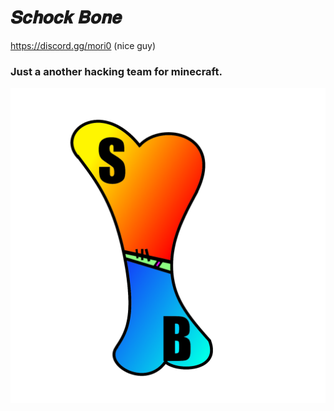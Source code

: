 # 𝑺𝒄𝒉𝒐𝒄𝒌 𝑩𝒐𝒏𝒆
https://discord.gg/mori0 (nice guy)

<h3>Just a another hacking team for minecraft.</h3>
<img src="https://raw.githubusercontent.com/EuGaming/Schockbone/gh-pages/logo1600x1600px.png" alt="schockbone">
